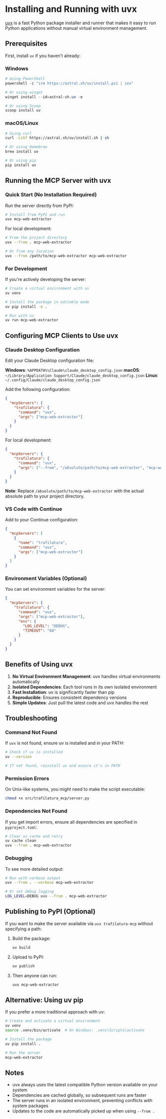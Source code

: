 # Installing and Running with uvx

[uvx](https://github.com/astral-sh/uv) is a fast Python package installer and runner that makes it easy to run Python applications without manual virtual environment management.

## Prerequisites

First, install `uv` if you haven't already:

### Windows
```powershell
# Using PowerShell
powershell -c "irm https://astral.sh/uv/install.ps1 | iex"

# Or using winget
winget install --id=astral-sh.uv -e

# Or using Scoop
scoop install uv
```

### macOS/Linux
```bash
# Using curl
curl -LsSf https://astral.sh/uv/install.sh | sh

# Or using Homebrew
brew install uv

# Or using pip
pip install uv
```

## Running the MCP Server with uvx

### Quick Start (No Installation Required)

Run the server directly from PyPI:

```bash
# Install from PyPI and run
uvx mcp-web-extractor
```

For local development:

```bash
# From the project directory
uvx --from . mcp-web-extractor

# Or from any location
uvx --from /path/to/mcp-web-extractor mcp-web-extractor
```

### For Development

If you're actively developing the server:

```bash
# Create a virtual environment with uv
uv venv

# Install the package in editable mode
uv pip install -e .

# Run with uv
uv run mcp-web-extractor
```

## Configuring MCP Clients to Use uvx

### Claude Desktop Configuration

Edit your Claude Desktop configuration file:

**Windows**: `%APPDATA%\Claude\claude_desktop_config.json`
**macOS**: `~/Library/Application Support/Claude/claude_desktop_config.json`
**Linux**: `~/.config/Claude/claude_desktop_config.json`

Add the following configuration:

```json
{
  "mcpServers": {
    "trafilatura": {
      "command": "uvx",
      "args": ["mcp-web-extractor"]
    }
  }
}
```

For local development:
```json
{
  "mcpServers": {
    "trafilatura": {
      "command": "uvx",
      "args": ["--from", "/absolute/path/to/mcp-web-extractor", "mcp-web-extractor"]
    }
  }
}
```

**Note**: Replace `/absolute/path/to/mcp-web-extractor` with the actual absolute path to your project directory.

### VS Code with Continue

Add to your Continue configuration:

```json
{
  "mcpServers": [
    {
      "name": "trafilatura",
      "command": "uvx",
      "args": ["mcp-web-extractor"]
    }
  ]
}
```

### Environment Variables (Optional)

You can set environment variables for the server:

```json
{
  "mcpServers": {
    "trafilatura": {
      "command": "uvx",
      "args": ["mcp-web-extractor"],
      "env": {
        "LOG_LEVEL": "DEBUG",
        "TIMEOUT": "60"
      }
    }
  }
}
```

## Benefits of Using uvx

1. **No Virtual Environment Management**: uvx handles virtual environments automatically
2. **Isolated Dependencies**: Each tool runs in its own isolated environment
3. **Fast Installation**: uv is significantly faster than pip
4. **Reproducible**: Ensures consistent dependency versions
5. **Simple Updates**: Just pull the latest code and uvx handles the rest

## Troubleshooting

### Command Not Found

If `uvx` is not found, ensure uv is installed and in your PATH:

```bash
# Check if uv is installed
uv --version

# If not found, reinstall uv and ensure it's in PATH
```

### Permission Errors

On Unix-like systems, you might need to make the script executable:

```bash
chmod +x src/trafilatura_mcp/server.py
```

### Dependencies Not Found

If you get import errors, ensure all dependencies are specified in `pyproject.toml`:

```bash
# Clear uv cache and retry
uv cache clean
uvx --from . mcp-web-extractor
```

### Debugging

To see more detailed output:

```bash
# Run with verbose output
uvx --from . --verbose mcp-web-extractor

# Or set debug logging
LOG_LEVEL=DEBUG uvx --from . mcp-web-extractor
```

## Publishing to PyPI (Optional)

If you want to make the server available via `uvx trafilatura-mcp` without specifying a path:

1. Build the package:
   ```bash
   uv build
   ```

2. Upload to PyPI:
   ```bash
   uv publish
   ```

3. Then anyone can run:
   ```bash
   uvx mcp-web-extractor
   ```

## Alternative: Using uv pip

If you prefer a more traditional approach with uv:

```bash
# Create and activate a virtual environment
uv venv
source .venv/bin/activate  # On Windows: .venv\Scripts\activate

# Install the package
uv pip install .

# Run the server
mcp-web-extractor
```

## Notes

- uvx always uses the latest compatible Python version available on your system
- Dependencies are cached globally, so subsequent runs are faster
- The server runs in an isolated environment, preventing conflicts with system packages
- Updates to the code are automatically picked up when using `--from .`